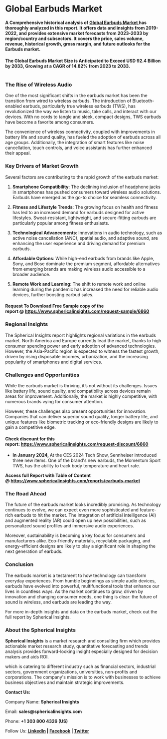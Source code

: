 <h1 class="news-post-title">Global Earbuds Market</h1>
<p><strong>A Comprehensive historical analysis of&nbsp;<a href="https://www.sphericalinsights.com/reports/earbuds-market" target="_blank" rel="noreferrer noopener">Global Earbuds Market&nbsp;</a>has thoroughly analyzed in this report. It offers data and insights from 2019-2022, and provides extensive market forecasts from 2023-2033 by region/country and subsectors. It covers the price, sales volume, revenue, historical growth, gross margin, and future outlooks for the Earbuds market.</strong></p>
<h4><strong>The Global Earbuds Market Size is Anticipated to Exceed USD 92.4 Billion by 2033, Growing at a CAGR of 14.82% from 2023 to 2033.</strong></h4>
<p><strong><img src="https://www.sphericalinsights.com/images/rd/global-earbuds-market.png" alt="" /></strong></p>
<h3>The Rise of Wireless Audio</h3>
<p>One of the most significant shifts in the earbuds market has been the transition from wired to wireless earbuds. The introduction of Bluetooth-enabled earbuds, particularly true wireless earbuds (TWS), has revolutionized the way we listen to music, take calls, and interact with our devices. With no cords to tangle and sleek, compact designs, TWS earbuds have become a favorite among consumers.</p>
<p>The convenience of wireless connectivity, coupled with improvements in battery life and sound quality, has fueled the adoption of earbuds across all age groups. Additionally, the integration of smart features like noise cancellation, touch controls, and voice assistants has further enhanced their appeal.</p>
<h3>Key Drivers of Market Growth</h3>
<p>Several factors are contributing to the rapid growth of the earbuds market:</p>
<ol>
<li>
<p><strong>Smartphone Compatibility</strong>: The declining inclusion of headphone jacks in smartphones has pushed consumers toward wireless audio solutions. Earbuds have emerged as the go-to choice for seamless connectivity.</p>
</li>
<li>
<p><strong>Fitness and Lifestyle Trends</strong>: The growing focus on health and fitness has led to an increased demand for earbuds designed for active lifestyles. Sweat-resistant, lightweight, and secure-fitting earbuds are particularly popular among fitness enthusiasts.</p>
</li>
<li>
<p><strong>Technological Advancements</strong>: Innovations in audio technology, such as active noise cancellation (ANC), spatial audio, and adaptive sound, are enhancing the user experience and driving demand for premium earbuds.</p>
</li>
<li>
<p><strong>Affordable Options</strong>: While high-end earbuds from brands like Apple, Sony, and Bose dominate the premium segment, affordable alternatives from emerging brands are making wireless audio accessible to a broader audience.</p>
</li>
<li>
<p><strong>Remote Work and Learning</strong>: The shift to remote work and online learning during the pandemic has increased the need for reliable audio devices, further boosting earbud sales.</p>
</li>
</ol>
<h4>Request To Download Free Sample copy of the report&nbsp;@&nbsp;<a href="https://www.sphericalinsights.com/request-sample/6860">https://www.sphericalinsights.com/request-sample/6860</a></h4>
<h3>Regional Insights</h3>
<p>The Spherical Insights report highlights regional variations in the earbuds market. North America and Europe currently lead the market, thanks to high consumer spending power and early adoption of advanced technologies. However, the Asia-Pacific region is expected to witness the fastest growth, driven by rising disposable incomes, urbanization, and the increasing popularity of smartphones and digital services.</p>
<h3>Challenges and Opportunities</h3>
<p>While the earbuds market is thriving, it&rsquo;s not without its challenges. Issues like battery life, sound quality, and compatibility across devices remain areas for improvement. Additionally, the market is highly competitive, with numerous brands vying for consumer attention.</p>
<p>However, these challenges also present opportunities for innovation. Companies that can deliver superior sound quality, longer battery life, and unique features like biometric tracking or eco-friendly designs are likely to gain a competitive edge.</p>
<h4>Check discount for this report:&nbsp;<a href="https://www.sphericalinsights.com/request-discount/6860">https://www.sphericalinsights.com/request-discount/6860</a></h4>
<ul>
<li><strong>In January 2024,&nbsp;</strong>At the CES 2024 Tech Show, Sennheiser introduced three new items. One of the brand's new earbuds, the Momentum Sport TWS, has the ability to track body temperature and heart rate.</li>
</ul>
<p><strong>Access full Report with Table of Content @&nbsp;<a href="https://www.sphericalinsights.com/reports/earbuds-market">https://www.sphericalinsights.com/reports/earbuds-market</a>&nbsp;</strong></p>
<h3>The Road Ahead</h3>
<p>The future of the earbuds market looks incredibly promising. As technology continues to evolve, we can expect even more sophisticated and feature-rich earbuds to hit the market. The integration of artificial intelligence (AI) and augmented reality (AR) could open up new possibilities, such as personalized sound profiles and immersive audio experiences.</p>
<p>Moreover, sustainability is becoming a key focus for consumers and manufacturers alike. Eco-friendly materials, recyclable packaging, and energy-efficient designs are likely to play a significant role in shaping the next generation of earbuds.</p>
<h3>Conclusion</h3>
<p>The earbuds market is a testament to how technology can transform everyday experiences. From humble beginnings as simple audio devices, earbuds have evolved into powerful, multifunctional tools that enhance our lives in countless ways. As the market continues to grow, driven by innovation and changing consumer needs, one thing is clear: the future of sound is wireless, and earbuds are leading the way.</p>
<p>For more in-depth insights and data on the earbuds market, check out the full report by Spherical Insights.</p>
<h3><strong>About the Spherical Insights</strong></h3>
<p><strong>Spherical Insights</strong>&nbsp;is a market research and consulting firm which provides actionable market research study, quantitative forecasting and trends analysis provides forward-looking insight especially designed for decision makers and aids ROI.</p>
<p>which is catering to different industry such as financial sectors, industrial sectors, government organizations, universities, non-profits and corporations. The company's mission is to work with businesses to achieve business objectives and maintain strategic improvements.</p>
<p><strong>Contact Us:</strong></p>
<p>Company Name:&nbsp;<strong>Spherical Insights</strong></p>
<p>Email:&nbsp;<strong>sales@sphericalinsights.com</strong></p>
<p>Phone:&nbsp;<strong>+1 303 800 4326 (US)</strong></p>
<p>Follow Us:&nbsp;<strong><a href="https://www.linkedin.com/company/spherical-insight/"><u>LinkedIn</u></a>&nbsp;|&nbsp;<a href="https://www.facebook.com/sphericalinsights22"><u>Facebook</u></a>&nbsp;|&nbsp;<a href="https://twitter.com/SInsights_US"><u>Twitter</u></a></strong></p>
